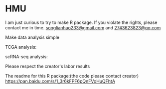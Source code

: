 # HMU
I am just curious to try to make R package. If you violate the rights, please contact me in time. songlianhao233@gmail.com and 2743623823@qq.com

Make data analysis simple

TCGA analysis:

scRNA-seq analysis:

Please respect the creator's labor results

The readme for this R package:(the code please contact creator)
https://pan.baidu.com/s/1_3r6kFPF6pQnFVoHuQFhtA
